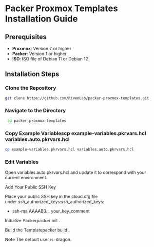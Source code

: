 # Packer Proxmox Templates Installation Guide

## Prerequisites

- **Proxmox**: Version 7 or higher
- **Packer**: Version 1 or higher
- **ISO**: ISO file of Debian 11 or Debian 12

## Installation Steps

### **Clone the Repository**
   ```bash
   git clone https://github.com/RivenLab/packer-proxmox-templates.git
   ```
### Navigate to the Directory
   ```bash
    cd packer-proxmox-templates
   ```
### Copy Example Variablescp example-variables.pkrvars.hcl variables.auto.pkrvars.hcl
   ```bash
   cp example-variables.pkrvars.hcl variables.auto.pkrvars.hcl
   ```
### Edit Variables

Open variables.auto.pkrvars.hcl and update it to correspond with your current environment.

Add Your Public SSH Key

Place your public SSH key in the cloud.cfg file under ssh_authorized_keys:ssh_authorized_keys:
  - ssh-rsa AAAAB3... your_key_comment


Initialize Packerpacker init .


Build the Templatepacker build .


Note
The default user is: dragon.
